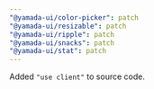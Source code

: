 ```yaml
---
"@yamada-ui/color-picker": patch
"@yamada-ui/resizable": patch
"@yamada-ui/ripple": patch
"@yamada-ui/snacks": patch
"@yamada-ui/stat": patch
---
```


Added `"use client"` to source code.

